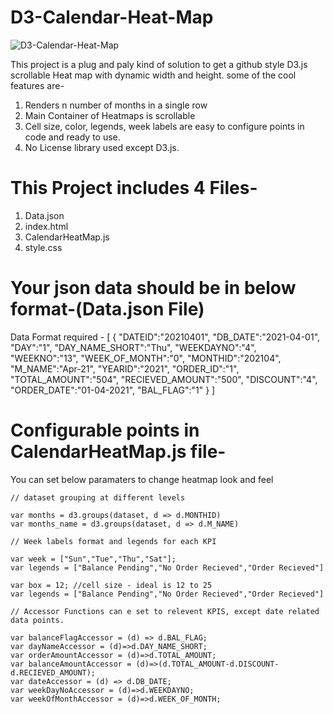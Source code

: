 # D3-Calendar-Heat-Map

![D3-Calendar-Heat-Map](https://raw.githubusercontent.com/Parshantk90/D3-Calendar-Heat-Map/main/calendarHeatMap.PNG)

This project is a plug and paly kind of solution to get a github style D3.js scrollable Heat map with dynamic width and height.
some of the cool features are-
1.  Renders n number of months in a single row
2.  Main Container of Heatmaps is scrollable
3.  Cell size, color, legends, week labels are easy to configure points in code and ready to use.
4.  No License library used except D3.js.

# This Project includes 4 Files-

1. Data.json
2. index.html
3. CalendarHeatMap.js
4. style.css

# Your json data should be in below format-(Data.json File)
Data Format required - 
[
  {
    "DATEID":"20210401",
    "DB_DATE":"2021-04-01",
    "DAY":"1",
    "DAY_NAME_SHORT":"Thu",
    "WEEKDAYNO":"4",
    "WEEKNO":"13",
    "WEEK_OF_MONTH":"0",
    "MONTHID":"202104",
    "M_NAME":"Apr-21",
    "YEARID":"2021",
    "ORDER_ID":"1",
    "TOTAL_AMOUNT":"504",
    "RECIEVED_AMOUNT":"500",
    "DISCOUNT":"4",
    "ORDER_DATE":"01-04-2021",
    "BAL_FLAG":"1"
  }
]

# Configurable points in CalendarHeatMap.js file-
You can set below paramaters to change heatmap look and feel

    // dataset grouping at different levels

    var months = d3.groups(dataset, d => d.MONTHID)
    var months_name = d3.groups(dataset, d => d.M_NAME)
    
    // Week labels format and legends for each KPI
    
    var week = ["Sun","Tue","Thu","Sat"];
    var legends = ["Balance Pending","No Order Recieved","Order Recieved"]

    var box = 12; //cell size - ideal is 12 to 25
    var legends = ["Balance Pending","No Order Recieved","Order Recieved"]
  
    // Accessor Functions can e set to relevent KPIS, except date related data points.
    
    var balanceFlagAccessor = (d) => d.BAL_FLAG;
    var dayNameAccessor = (d)=>d.DAY_NAME_SHORT;
    var orderAmountAccessor = (d)=>d.TOTAL_AMOUNT;
    var balanceAmountAccessor = (d)=>(d.TOTAL_AMOUNT-d.DISCOUNT-d.RECIEVED_AMOUNT);
    var dateAccessor = (d) => d.DB_DATE;
    var weekDayNoAccessor = (d)=>d.WEEKDAYNO;
    var weekOfMonthAccessor = (d)=>d.WEEK_OF_MONTH;
    
    
